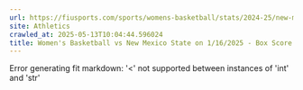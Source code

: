 ```yaml
---
url: https://fiusports.com/sports/womens-basketball/stats/2024-25/new-mexico-state/boxscore/12634
site: Athletics
crawled_at: 2025-05-13T10:04:44.596024
title: Women's Basketball vs New Mexico State on 1/16/2025 - Box Score - FIU Athletics
---
```


Error generating fit markdown: '<' not supported between instances of 'int' and 'str'